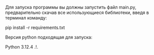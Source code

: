 Для запуска программы вы должны запустить файл main.py, предварительно скачав все использующиеся библиотеки, введя в терминал команду:

pip install -r requirements.txt

Версия python подходящая для запуска:

Python 3.12.4
.!.
